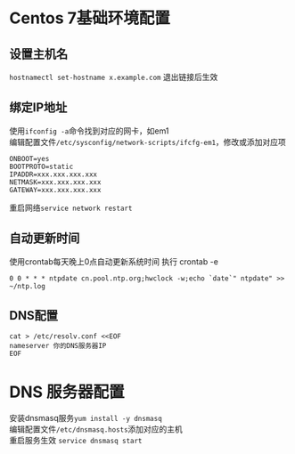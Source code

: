 # Centos 7基础环境配置
## 设置主机名
`hostnamectl set-hostname x.example.com`
退出链接后生效

## 绑定IP地址
使用`ifconfig -a`命令找到对应的网卡，如em1  
编辑配置文件`/etc/sysconfig/network-scripts/ifcfg-em1`，修改或添加对应项
```
ONBOOT=yes
BOOTPROTO=static
IPADDR=xxx.xxx.xxx.xxx
NETMASK=xxx.xxx.xxx.xxx
GATEWAY=xxx.xxx.xxx.xxx
```
重启网络`service network restart`

## 自动更新时间
使用crontab每天晚上0点自动更新系统时间
执行 crontab -e
```
0 0 * * * ntpdate cn.pool.ntp.org;hwclock -w;echo `date`" ntpdate" >> ~/ntp.log
```

## DNS配置
```
cat > /etc/resolv.conf <<EOF
nameserver 你的DNS服务器IP
EOF
```

# DNS 服务器配置
安装dnsmasq服务`yum install -y dnsmasq`  
编辑配置文件`/etc/dnsmasq.hosts`添加对应的主机  
重启服务生效 `service dnsmasq start`

